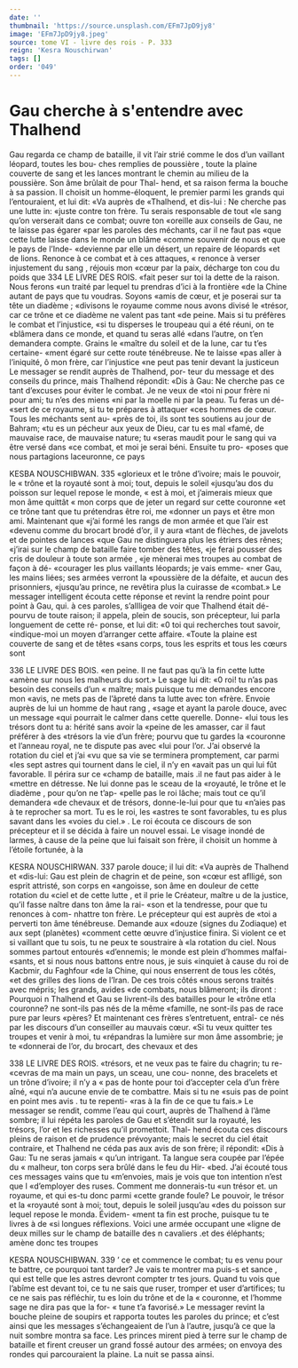 ```yaml
---
date: ''
thumbnail: 'https://source.unsplash.com/EFm7JpD9jy8'
image: 'EFm7JpD9jy8.jpeg'
source: tome VI - livre des rois - P. 333
reign: 'Kesra Nouschirwan'
tags: []
order: '049'
---
```


# Gau cherche à s'entendre avec Thalhend

Gau regarda ce champ de bataille, il vit l’air strié comme le dos d’un vaillant léopard, toutes les bou-
ches remplies de poussière , toute la plaine couverte de sang et les lances montrant le chemin au milieu de la poussière. Son âme brûlait de pour Thal- hend, et sa raison ferma la bouche à sa passion. Il choisit un homme-éloquent, le premier parmi les grands qui l’entouraient, et lui dit: «Va auprès de
«Thalhend, et dis-lui : Ne cherche pas une lutte in: «juste contre ton frère. Tu serais responsable de tout «le sang qu’on verserait dans ce combat; ouvre ton «oreille aux conseils de Gau, ne te laisse pas égarer «par les paroles des méchants, car il ne faut pas «que cette lutte laisse dans le monde un blâme «comme souvenir de nous et que le pays de l’Inde- «devienne par elle un désert, un repaire de léopards
«et de lions. Renonce à ce combat et à ces attaques, « renonce à verser injustement du sang , réjouis mon «cœur par la paix, décharge ton cou du poids que
334 LE LIVRE DES ROIS.
«fait peser sur toi la dette de la raison. Nous ferons «un traité par lequel tu prendras d’ici à la frontière
«de la Chine autant de pays que tu voudras. Soyons «amis de cœur, et je poserai sur ta tête un diadème ; «divisons le royaume comme nous avons divisé le «trésor, car ce trône et ce diadème ne valent pas tant
«de peine. Mais si tu préfères le combat et l’injustice, «si tu disperses le troupeau qui a été réuni, on te «blâmera dans ce monde, et quand tu seras allé «dans l’autre, on t’en demandera compte. Grains le «maître du soleil et de la lune, car tu t’es certaine- «ment égaré sur cette route ténébreuse. Ne te laisse «pas aller à l’iniquité, ô mon frère, car l’injustice
«ne peut pas tenir devant la justiceun
Le messager se rendit auprès de Thalhend, por-
teur du message et des conseils du prince, mais Thalhend répondit: «Dis à Gau: Ne cherche pas
ce tant d’excuses pour éviter le combat. Je ne veux de
«toi ni pour frère ni pour ami; tu n’es des miens
«ni par la moelle ni par la peau. Tu feras un dé- «sert de ce royaume, si tu te prépares à attaquer «ces hommes de cœur. Tous les méchants sent au- «près de toi, ils sont tes soutiens au jour de Bahram; «tu es un pécheur aux yeux de Dieu, car tu es mal «famé, de mauvaise race, de mauvaise nature; tu «seras maudit pour le sang qui va être versé dans «ce combat, et moi je serai béni. Ensuite tu pro- «poses que nous partagions laceuronne, ce pays

KESBA NOUSCHIBWAN. 335 «glorieux et le trône d’ivoire; mais le pouvoir, le
« trône et la royauté sont à moi; tout, depuis le soleil
«jusqu’au dos du poisson sur lequel repose le monde,
« est à moi, et j’aimerais mieux que mon âme quittât
« mon corps que de jeter un regard sur cette couronne
«et ce trône tant que tu prétendras être roi, me
«donner un pays et être mon ami. Maintenant que «j’ai formé les rangs de mon armée et que l’air est
«devenu comme du brocart brodé d’or, il y aura «tant de flèches, de javelots et de pointes de lances «que Gau ne distinguera plus les étriers des rênes; «j’irai sur le champ de bataille faire tomber des têtes,
«je ferai pousser des cris de douleur à toute son armée , «je mènerai mes troupes au combat de façon à dé- «courager les plus vaillants léopards; je vais emme- «ner Gau, les mains liées; ses armées verront la «poussière de la défaite, et aucun des prisonniers, «jusqu’au prince, ne revêtira plus la cuirasse de «combat.»
Le messager intelligent écouta cette réponse et revint la rendre point pour point à Gau, qui. à ces paroles, s’alIligea de voir que Thalhend était dé-
pourvu de toute raison; il appela, plein de soucis, son précepteur, lui parla longuement de cette ré- ponse, et lui dit: «0 toi qui recherches tout savoir, «indique-moi un moyen d’arranger cette affaire. «Toute la plaine est couverte de sang et de têtes «sans corps, tous les esprits et tous les cœurs sont

336 LE LIVRE DES BOIS.
«en peine. Il ne faut pas qu’à la fin cette lutte «amène sur nous les malheurs du sort.» Le sage
lui dit: «0 roi! tu n’as pas besoin des conseils d’un
« maître; mais puisque tu me demandes encore mon «avis, ne mets pas de l’âpreté dans ta lutte avec ton
«frère. Envoie auprès de lui un homme de haut rang , «sage et ayant la parole douce, avec un message «qui pourrait le calmer dans cette querelle. Donne- «lui tous les trésors dont tu a: hérité sans avoir la
«peine de les amasser, car il faut préférer à des «trésors la vie d’un frère; pourvu que tu gardes la «couronne et l’anneau royal, ne te dispute pas avec «lui pour l’or. J’ai observé la rotation du ciel et j’ai
«vu que sa vie se terminera promptement, car parmi «les sept astres qui tournent dans le ciel, il n’y en «avait pas un qui lui fût favorable. Il périra sur ce «champ de bataille, mais .il ne faut pas aider à le «mettre en détresse. Ne lui donne pas le sceau de la «royauté, le trône et le diadème , pour qu’on ne t’ap-
«pelle pas le roi lâche; mais tout ce qu’il demandera
«de chevaux et de trésors, donne-le-lui pour que tu «n’aies pas à te reprocher sa mort. Tu es le roi, les «astres te sont favorables, tu es plus savant dans les «voies du ciel.»
. Le roi écouta ce discours de son précepteur et il
se décida à faire un nouvel essai. Le visage inondé
de larmes, à cause de la peine que lui faisait son frère, il choisit un homme à l’étoile fortunée, à la

KESRA NOUSCHIRWAN. 337 parole douce; il lui dit: «Va auprès de Thalhend et
«dis-lui: Gau est plein de chagrin et de peine, son «cœur est aflligé, son esprit attristé, son corps en «angoisse, son âme en douleur de cette rotation du «ciel et de cette lutte , et il prie le Créateur, maître
u de la justice, qu’il fasse naître dans ton âme la rai-
«son et la tendresse, pour que tu renonces à com- nhattre ton frère. Le précepteur qui est auprès de
«toi a perverti ton âme ténébreuse. Demande aux
«douze (signes du Zodiaque) et aux sept (planètes) «comment cette œuvre d’injustice finira. Si violent
ce et si vaillant que tu sois, tu ne peux te soustraire à «la rotation du ciel. Nous sommes partout entourés «d’ennemis; le monde est plein d’hommes malfai-
«sants, et si nous nous battons entre nous, je suis «inquiet à cause du roi de Kacbmir, du Faghfour «de la Chine, qui nous enserrent de tous les côtés,
«et des grilles des lions de l’Iran. De ces trois côtés
«nous serons traités avec mépris; les grands, avides
«de combats, nous blâmeront; ils diront : Pourquoi
n Thalhend et Gau se livrent-ils des batailles pour le «trône etla couronne? ne sont-ils pas nés de la même «famille, ne sont-ils pas de race pure par leurs «pères? Et maintenant ces frères s’entretuent, entraî-
ce nés par les discours d’un conseiller au mauvais cœur.
«Si tu veux quitter tes troupes et venir à moi, tu «répandras la lumière sur mon âme assombrie; je te «donnerai de l’or, du brocart, des chevaux et des

338 LE LIVRE DES ROIS.
«trésors, et ne veux pas te faire du chagrin; tu re-
«cevras de ma main un pays, un sceau, une cou- nonne, des bracelets et un trône d’ivoire; il n’y a
« pas de honte pour toi d’accepter cela d’un frère aîné,
«qui n’a aucune envie de te combattre. Mais si tu ne «suis pas de point en point mes avis . tu te repenti- «ras à la fin de ce que tu fais.»
Le messager se rendit, comme l’eau qui court, auprès de Thalhend à l’âme sombre; il lui répéta
les paroles de Gau et s’étendit sur la royauté, les trésors, l’or et les richesses qu’il promettoit. Thal-
hend écouta ces discours pleins de raison et de prudence prévoyante; mais le secret du ciel était contraire, et Thalhend ne céda pas aux avis de son frère; il répondit: «Dis à Gau: Tu ne seras jamais
« qu’un intrigant. Ta langue sera coupée par l’épée du
« malheur, ton corps sera brûlé dans le feu du Hir- «bed. J’ai écouté tous ces messages vains que tu «m’envoies, mais je vois que ton intention n’est que
l «d’employer des ruses. Comment me donnerais-tu «un trésor et. un royaume, et qui es-tu donc parmi «cette grande foule? Le pouvoir, le trésor et la «royauté sont à moi; tout, depuis le soleil jusqu’au
«des du poisson sur lequel repose le monda. Évidem- «ment ta fin est proche, puisque tu te livres à de «si longues réflexions. Voici une armée occupant une
«ligne de deux milles sur le champ de bataille des n cavaliers .et des éléphants; amène donc tes troupes

KESRA NOUSCHIBWAN. 339 ’
ce et commence le combat; tu es venu pour te battre, ce pourquoi tant tarder? Je vais te montrer ma puis-s et sance , qui est telle que les astres devront compter
tr tes jours. Quand tu vois que l’abîme est devant toi,
ce tu ne sais que ruser, tromper et user d’artifices; tu
ce ne sais pas réfléchir, tu es loin du trône et de la
« couronne, et l’homme sage ne dira pas que la for- « tune t’a favorisé.»
Le messager revint la bouche pleine de soupirs et rapporta toutes les paroles du prince; et c’est ainsi
que les messages s’échangeaient de l’un à l’autre,
jusqu’à ce que la nuit sombre montra sa face. Les princes mirent pied à terre sur le champ de bataille
et firent creuser un grand fossé autour des armées;
on envoya des rondes qui parcouraient la plaine. La nuit se passa ainsi.
